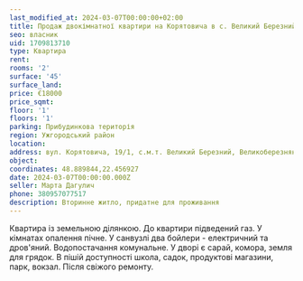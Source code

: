 ```yaml
---
last_modified_at: 2024-03-07T00:00:00+02:00
title: Продаж двокімнатної квартири на Корятовича в с. Великий Березний
seo: власник
uid: 1709813710
type: Квартира
rent:
rooms: '2'
surface: '45'
surface_land:
price: €18000
price_sqmt:
floor: '1'
floors: '1'
parking: Прибудинкова територія
region: Ужгородський район
location:
address: вул. Корятовича, 19/1, с.м.т. Великий Березний, Великоберезнянська селищна територіальна громада
object:
coordinates: 48.889844,22.456927
date: 2024-03-07T00:00:00.000Z
seller: Марта Дагулич
phone: 380957077517
description: Вторинне житло, придатне для проживання
---
```


Квартира із земельною ділянкою. До квартири підведений газ. У кімнатах опалення пічне. У санвузлі два бойлери - електричний та дров'яний. Водопостачання комунальне. У дворі є сарай, комора, земля для грядок. В пішій доступності школа, садок, продуктові магазини, парк, вокзал. Після свіжого ремонту.
